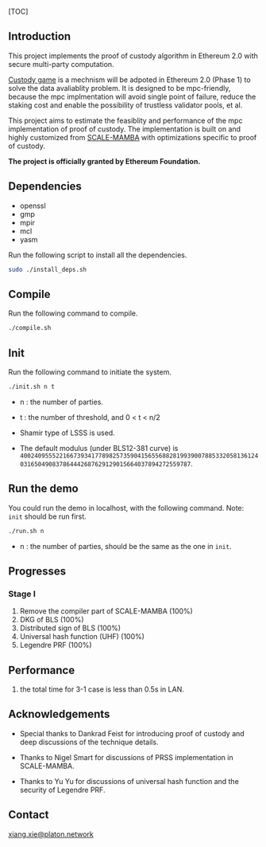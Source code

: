 [TOC]

## Introduction
This project implements the proof of custody algorithm in Ethereum 2.0 with secure multi-party computation.

[Custody game](https://github.com/ethereum/eth2.0-specs/blob/dev/specs/phase1/custody-game.md) is a mechnism will be adpoted in Ethereum 2.0 (Phase 1) to solve the data avaliablity problem. It is designed to be mpc-friendly, because the mpc implmentation will avoid single point of failure, reduce the staking cost and enable the possibility of trustless validator pools, et al.

This project aims to estimate the feasiblity and performance of the mpc implementation of proof of custody.
The implementation is built on and highly customized from [SCALE-MAMBA](https://github.com/KULeuven-COSIC/SCALE-MAMBA) with optimizations specific to proof of custody.

**The project is officially granted by Ethereum Foundation.**

## Dependencies
- openssl
- gmp
- mpir
- mcl
- yasm

Run the following script to install all the dependencies.

```bash
sudo ./install_deps.sh
```

## Compile

Run the following command to compile.

```bash
./compile.sh
```

## Init

Run the following command to initiate the system.
```bash
./init.sh n t
```
- n : the number of parties.
- t : the number of threshold, and 0 < t < n/2
- Shamir type of LSSS is used.

- The default modulus (under BLS12-381 curve) is `4002409555221667393417789825735904156556882819939007885332058136124031650490837864442687629129015664037894272559787`.

## Run the demo

You could run the demo in localhost, with the following command. 
Note: `init`  should be run first.

```bash
./run.sh n
```
- n : the number of parties, should be the same as the one in `init`.

## Progresses

### Stage I

1. Remove the compiler part of  SCALE-MAMBA (100%)
2. DKG of BLS (100%)
3. Distributed sign of BLS (100%)
4. Universal hash function (UHF) (100%)
5. Legendre PRF (100%)

## Performance
1. the total time for 3-1 case is less than 0.5s in LAN.

## Acknowledgements
- Special thanks to Dankrad Feist for introducing proof of custody and deep discussions of the technique details. 

- Thanks to Nigel Smart for discussions of PRSS implementation in SCALE-MAMBA.

- Thanks to Yu Yu for discussions of universal hash function and the security of Legendre PRF.

## Contact
xiang.xie@platon.network